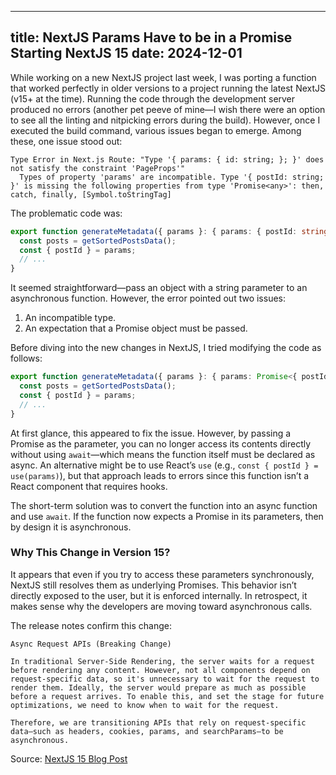 
---
title: NextJS Params Have to be in a Promise Starting NextJS 15
date: 2024-12-01
---

While working on a new NextJS project last week, I was porting a function that worked perfectly in older versions to a project running the latest NextJS (v15+ at the time). Running the code through the development server produced no errors (another pet peeve of mine—I wish there were an option to see all the linting and nitpicking errors during the build). However, once I executed the build command, various issues began to emerge. Among these, one issue stood out:

```plaintext
Type Error in Next.js Route: "Type '{ params: { id: string; }; }' does not satisfy the constraint 'PageProps'"
  Types of property 'params' are incompatible. Type '{ postId: string; }' is missing the following properties from type 'Promise<any>': then, catch, finally, [Symbol.toStringTag]
```

The problematic code was:

```typescript
export function generateMetadata({ params }: { params: { postId: string } }) {
  const posts = getSortedPostsData();
  const { postId } = params;
  // ...
}
```

It seemed straightforward—pass an object with a string parameter to an asynchronous function. However, the error pointed out two issues:
1. An incompatible type.
2. An expectation that a Promise object must be passed.

Before diving into the new changes in NextJS, I tried modifying the code as follows:

```typescript
export function generateMetadata({ params }: { params: Promise<{ postId: string }> }) {
  const posts = getSortedPostsData();
  const { postId } = params;
  // ...
}
```

At first glance, this appeared to fix the issue. However, by passing a Promise as the parameter, you can no longer access its contents directly without using `await`—which means the function itself must be declared as async. An alternative might be to use React’s `use` (e.g., `const { postId } = use(params)`), but that approach leads to errors since this function isn’t a React component that requires hooks.

The short-term solution was to convert the function into an async function and use `await`. If the function now expects a Promise in its parameters, then by design it is asynchronous.

### Why This Change in Version 15?

It appears that even if you try to access these parameters synchronously, NextJS still resolves them as underlying Promises. This behavior isn’t directly exposed to the user, but it is enforced internally. In retrospect, it makes sense why the developers are moving toward asynchronous calls.

The release notes confirm this change:

```plaintext
Async Request APIs (Breaking Change)

In traditional Server-Side Rendering, the server waits for a request before rendering any content. However, not all components depend on request-specific data, so it's unnecessary to wait for the request to render them. Ideally, the server would prepare as much as possible before a request arrives. To enable this, and set the stage for future optimizations, we need to know when to wait for the request.

Therefore, we are transitioning APIs that rely on request-specific data—such as headers, cookies, params, and searchParams—to be asynchronous.
```

Source: [NextJS 15 Blog Post](https://nextjs.org/blog/next-15#async-request-apis-breaking-change)
